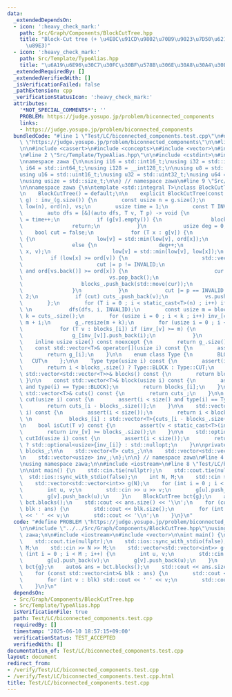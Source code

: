 ```yaml
---
data:
  _extendedDependsOn:
  - icon: ':heavy_check_mark:'
    path: Src/Graph/Components/BlockCutTree.hpp
    title: "Block-Cut tree (+ \u4E8C\u91CD\u9802\u70B9\u9023\u7D50\u6210\u5206\u5206\
      \u89E3)"
  - icon: ':heavy_check_mark:'
    path: Src/Template/TypeAlias.hpp
    title: "\u6A19\u6E96\u30C7\u30FC\u30BF\u578B\u306E\u30A8\u30A4\u30EA\u30A2\u30B9"
  _extendedRequiredBy: []
  _extendedVerifiedWith: []
  _isVerificationFailed: false
  _pathExtension: cpp
  _verificationStatusIcon: ':heavy_check_mark:'
  attributes:
    '*NOT_SPECIAL_COMMENTS*': ''
    PROBLEM: https://judge.yosupo.jp/problem/biconnected_components
    links:
    - https://judge.yosupo.jp/problem/biconnected_components
  bundledCode: "#line 1 \"Test/LC/biconnected_components.test.cpp\"\n#define PROBLEM\
    \ \"https://judge.yosupo.jp/problem/biconnected_components\"\n\n#line 2 \"Src/Graph/Components/BlockCutTree.hpp\"\
    \n\n#include <cassert>\n#include <concepts>\n#include <vector>\n#include <optional>\n\
    \n#line 2 \"Src/Template/TypeAlias.hpp\"\n\n#include <cstdint>\n#include <cstddef>\n\
    \nnamespace zawa {\n\nusing i16 = std::int16_t;\nusing i32 = std::int32_t;\nusing\
    \ i64 = std::int64_t;\nusing i128 = __int128_t;\n\nusing u8 = std::uint8_t;\n\
    using u16 = std::uint16_t;\nusing u32 = std::uint32_t;\nusing u64 = std::uint64_t;\n\
    \nusing usize = std::size_t;\n\n} // namespace zawa\n#line 9 \"Src/Graph/Components/BlockCutTree.hpp\"\
    \n\nnamespace zawa {\n\ntemplate <std::integral T>\nclass BlockCutTree {\npublic:\n\
    \n    BlockCutTree() = default;\n\n    explicit BlockCutTree(const std::vector<std::vector<T>>&\
    \ g) : inv_(g.size()) {\n        const usize n = g.size();\n        std::vector<usize>\
    \ low(n), ord(n), vs;\n        usize time = 1;\n        const T INVALID = static_cast<T>(-1);\n\
    \        auto dfs = [&](auto dfs, T v, T p) -> void {\n            low[v] = ord[v]\
    \ = time++;\n            if (g[v].empty()) {\n                blocks_.push_back({T{v}});\n\
    \                return;\n            }\n            usize deg = 0;\n        \
    \    bool cut = false;\n            for (T x : g[v]) {\n                if (ord[x])\
    \ {\n                    low[v] = std::min(low[v], ord[x]);\n                }\n\
    \                else {\n                    deg++;\n                    dfs(dfs,\
    \ x, v);\n                    low[v] = std::min(low[v], low[x]);\n           \
    \         if (low[x] >= ord[v]) {\n                        std::vector<T> cur{v};\n\
    \                        cut |= p != INVALID;\n                        while (vs.size()\
    \ and ord[vs.back()] >= ord[x]) {\n                            cur.push_back(vs.back());\n\
    \                            vs.pop_back();\n                        }\n     \
    \                   blocks_.push_back(std::move(cur));\n                    }\n\
    \                }\n            }\n            cut |= p == INVALID and deg >=\
    \ 2;\n            if (cut) cuts_.push_back(v);\n            vs.push_back(v);\n\
    \        };\n        for (T i = 0 ; i < static_cast<T>(n) ; i++) if (!ord[i])\
    \ \n            dfs(dfs, i, INVALID);\n        const usize m = blocks_.size(),\
    \ k = cuts_.size();\n        for (usize i = 0 ; i < k ; i++) inv_[cuts_[i]] =\
    \ m + i;\n        g_.resize(m + k);\n        for (usize i = 0 ; i < m ; i++) {\n\
    \            for (T v : blocks_[i]) if (inv_[v] >= m) {\n                g_[i].push_back(inv_[v]);\n\
    \                g_[inv_[v]].push_back(i);\n            }\n        }\n    }\n\n\
    \    inline usize size() const noexcept {\n        return g_.size();\n    }\n\n\
    \    const std::vector<T>& operator[](usize i) const {\n        assert(i < size());\n\
    \        return g_[i];\n    }\n\n    enum class Type {\n        BLOCK,\n     \
    \   CUT\n    };\n\n    Type type(usize i) const {\n        assert(i < size());\n\
    \        return i < blocks_.size() ? Type::BLOCK : Type::CUT;\n    }\n\n    const\
    \ std::vector<std::vector<T>>& blocks() const {\n        return blocks_;\n   \
    \ }\n\n    const std::vector<T>& block(usize i) const {\n        assert(i < size()\
    \ and type(i) == Type::BLOCK);\n        return blocks_[i];\n    }\n\n    const\
    \ std::vector<T>& cuts() const {\n        return cuts_;\n    }\n\n    const T\
    \ cut(usize i) const {\n        assert(i < size() and type(i) == Type::CUT);\n\
    \        return cuts_[i - blocks_.size()];\n    }\n\n    std::vector<T> vertices(usize\
    \ i) const {\n        assert(i < size());\n        return i < blocks_.size() ?\
    \ \n            blocks_[i] : std::vector<T>{cuts_[i - blocks_.size()]};\n    }\n\
    \n    bool isCut(T v) const {\n        assert(v < static_cast<T>(inv_.size()));\n\
    \        return inv_[v] >= blocks_.size();\n    }\n\n    std::optional<usize>\
    \ cutId(usize i) const {\n        assert(i < size());\n        return isCut(i)\
    \ ? std::optional<usize>{inv_[i]} : std::nullopt;\n    }\n\nprivate:\n\n    std::vector<std::vector<T>>\
    \ blocks_;\n\n    std::vector<T> cuts_;\n\n    std::vector<std::vector<T>> g_;\n\
    \n    std::vector<usize> inv_;\n};\n\n} // namespace zawa\n#line 4 \"Test/LC/biconnected_components.test.cpp\"\
    \nusing namespace zawa;\n\n#include <iostream>\n#line 8 \"Test/LC/biconnected_components.test.cpp\"\
    \n\nint main() {\n    std::cin.tie(nullptr);\n    std::cout.tie(nullptr);\n  \
    \  std::ios::sync_with_stdio(false);\n    int N, M;\n    std::cin >> N >> M;\n\
    \    std::vector<std::vector<int>> g(N);\n    for (int i = 0 ; i < M ; i++) {\n\
    \        int u, v;\n        std::cin >> u >> v;\n        g[u].push_back(v);\n\
    \        g[v].push_back(u);\n    }\n    BlockCutTree bct{g};\n    auto& ans =\
    \ bct.blocks();\n    std::cout << ans.size() << '\\n';\n    for (const std::vector<int>&\
    \ blk : ans) {\n        std::cout << blk.size();\n        for (int v : blk) std::cout\
    \ << ' ' << v;\n        std::cout << '\\n';\n    }\n}\n"
  code: "#define PROBLEM \"https://judge.yosupo.jp/problem/biconnected_components\"\
    \n\n#include \"../../Src/Graph/Components/BlockCutTree.hpp\"\nusing namespace\
    \ zawa;\n\n#include <iostream>\n#include <vector>\n\nint main() {\n    std::cin.tie(nullptr);\n\
    \    std::cout.tie(nullptr);\n    std::ios::sync_with_stdio(false);\n    int N,\
    \ M;\n    std::cin >> N >> M;\n    std::vector<std::vector<int>> g(N);\n    for\
    \ (int i = 0 ; i < M ; i++) {\n        int u, v;\n        std::cin >> u >> v;\n\
    \        g[u].push_back(v);\n        g[v].push_back(u);\n    }\n    BlockCutTree\
    \ bct{g};\n    auto& ans = bct.blocks();\n    std::cout << ans.size() << '\\n';\n\
    \    for (const std::vector<int>& blk : ans) {\n        std::cout << blk.size();\n\
    \        for (int v : blk) std::cout << ' ' << v;\n        std::cout << '\\n';\n\
    \    }\n}\n"
  dependsOn:
  - Src/Graph/Components/BlockCutTree.hpp
  - Src/Template/TypeAlias.hpp
  isVerificationFile: true
  path: Test/LC/biconnected_components.test.cpp
  requiredBy: []
  timestamp: '2025-06-10 18:57:15+09:00'
  verificationStatus: TEST_ACCEPTED
  verifiedWith: []
documentation_of: Test/LC/biconnected_components.test.cpp
layout: document
redirect_from:
- /verify/Test/LC/biconnected_components.test.cpp
- /verify/Test/LC/biconnected_components.test.cpp.html
title: Test/LC/biconnected_components.test.cpp
---
```

